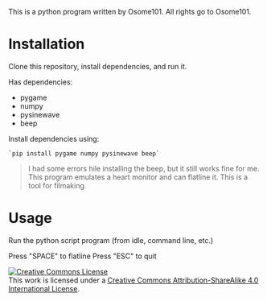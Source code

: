 This is a python program written by Osome101. All rights go to Osome101.

# Installation

Clone this repository, install dependencies, and run it.

Has dependencies:
+ pygame
+ numpy
+ pysinewave
+ beep

Install dependencies using:

    `pip install pygame numpy pysinewave beep`

> I had some errors hile installing the beep, but it still works fine for me.
> This program emulates a heart monitor and can flatline it.
> This is a tool for filmaking.

# Usage

Run the python script program (from idle, command line, etc.)

Press "SPACE" to flatline
Press "ESC" to quit

<a rel="license" href="http://creativecommons.org/licenses/by-sa/4.0/"><img alt="Creative Commons License" style="border-width:0" src="https://i.creativecommons.org/l/by-sa/4.0/88x31.png" /></a><br />This work is licensed under a <a rel="license" href="http://creativecommons.org/licenses/by-sa/4.0/">Creative Commons Attribution-ShareAlike 4.0 International License</a>.